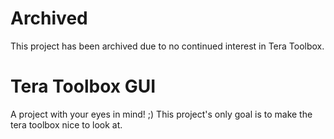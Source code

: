 # Archived
This project has been archived due to no continued interest in Tera Toolbox.

# Tera Toolbox GUI
A project with your eyes in mind! ;)
This project's only goal is to make the tera toolbox nice to look at.
